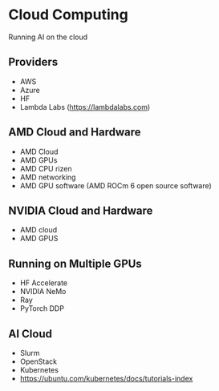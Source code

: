 # Cloud Computing

Running AI on the cloud


## Providers

* AWS
* Azure
* HF 
* Lambda Labs (https://lambdalabs.com)

## AMD Cloud and Hardware

* AMD Cloud
* AMD GPUs
* AMD CPU rizen
* AMD networking
* AMD GPU software (AMD ROCm 6 open source software)

## NVIDIA Cloud and Hardware

* AMD cloud
* AMD GPUS

## Running on Multiple GPUs

* HF Accelerate
* NVIDIA NeMo
* Ray
* PyTorch DDP

## AI Cloud

* Slurm
* OpenStack
* Kubernetes
* https://ubuntu.com/kubernetes/docs/tutorials-index
  
  
